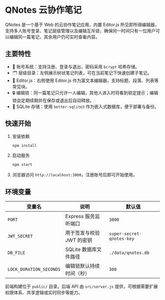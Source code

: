 QNotes 云协作笔记
=================

QNotes 是一个基于 Web 的云协作笔记应用，内置 Editor.js 所见即所得编辑器，支持多人账号登录、笔记层级管理以及编辑互斥锁，确保同一时间只有一位用户可以编辑同一篇笔记，其余用户仍可实时查看内容。

主要特性
--------

* 👥 账号系统：支持注册、登录与退出，密码采用 `bcrypt` 哈希存储。
* 🗂️ 层级目录：左侧展示树状笔记列表，可在当前笔记下快速创建子笔记。
* 📝 Editor.js：右侧使用 Editor.js 作为富文本编辑器，支持标题、段落、列表等常见块。
* 🔒 编辑锁：同一篇笔记只允许一人编辑，其他人进入时将看到锁定提示；编辑锁会定期续期并在保存或退出后自动释放。
* 💾 SQLite 存储：使用 `better-sqlite3` 作为嵌入式数据库，便于部署与备份。

快速开始
--------

1. 安装依赖

   ```bash
   npm install
   ```

2. 启动服务

   ```bash
   npm start
   ```

3. 浏览器访问 `http://localhost:3000`，注册账号后即可开始使用。

环境变量
--------

| 变量名                | 说明                               | 默认值                 |
| --------------------- | ---------------------------------- | ---------------------- |
| `PORT`                | Express 服务监听端口               | `3000`                 |
| `JWT_SECRET`          | 用于签发与校验 JWT 的密钥          | `super-secret-qnotes-key` |
| `DB_FILE`             | SQLite 数据库文件路径              | `./data/qnotes.db`     |
| `LOCK_DURATION_SECONDS` | 编辑锁默认持续时间（秒）          | `300`                  |

前端构建位于 `public/` 目录，后端 API 由 `src/server.js` 提供，可根据需要扩展权限体系、共享逻辑或实时同步等能力。
